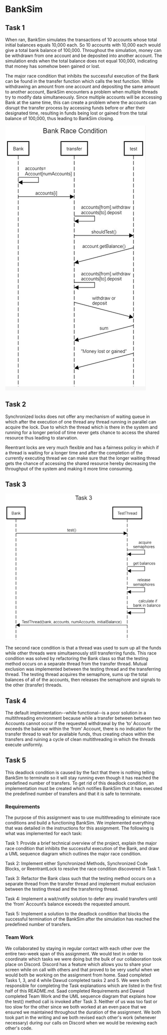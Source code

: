 # BankSim

## Task 1

When ran, BankSim simulates the transactions of 10 accounts whose total initial balances equals 10,000 each. So 10 accounts with 10,000 each would give a total bank balance of 100,000. Throughout the simulation, money can be withdrawn from one account and be deposited into another account. The simulation ends when the total balance does not equal 100,000, indicating that money has somehow been gained or lost.

The major race condition that inhibits the successful execution of the Bank can be found in the transfer function which calls the test function. While withdrawing an amount from one account and depositing the same amount to another account, BankSim encounters a problem when multiple threads try to modify data simultaneously. Since multiple accounts will be accessing Bank at the same time, this can create a problem where the accounts can disrupt the transfer process by accessing funds before or after their designated time, resulting in funds being lost or gained from the total balance of 100,000, thus leading to BankSim closing.

![Use Case Image](BankUMLSequenceDiagram.JPG)

## Task 2

Synchronized locks does not offer any mechanism of waiting queue in which after the execution of one thread any thread running in parallel can acquire the lock. Due to which the thread which is there in the system and running for a longer period of time never gets chance to access the shared resource thus leading to starvation.

Reentrant locks are very much flexible and has a fairness policy in which if a thread is waiting for a longer time and after the completion of the currently executing thread we can make sure that the longer waiting thread gets the chance of accessing the shared resource hereby decreasing the throughput of the system and making it more time consuming.

## Task 3

![Use Case Image](Task3_UML.PNG)

The second race condition is that a thread was used to sum up all the funds while other threads were simultaenously still transferring funds. This race condition was solved by refactoring the Bank class so that the testing method occurs on a separate thread from the transfer thread. Mutual exclusion was implemented between the testing thread and the transferring thread. The testing thread acquires the semaphore, sums up the total balances of all of the accounts, then releases the semaphore and signals to the other (transfer) threads.

## Task 4

The default implementation--while functional--is a poor solution in a multithreading environment because while a transfer between between two Accounts cannot occur if the requested withdrawal by the ‘to’ Account exceeds the balance within the ‘from’ Account, there is no indication for the transfer thread to wait for available funds, thus creating chaos within the transfers and ruining a cycle of clean multithreading in which the threads execute uniformly. 
 
## Task 5

This deadlock condition is caused by the fact that there is nothing telling BankSim to terminate so it will stay running even though it has reached the predefined number of transfers. To get rid of this deadlock condition, an implementation must be created which notifies BankSim that it has executed the predefined number of transfers and that it is safe to terminate.  

### Requirements

The purpose of this assignment was to use multithreading to eliminate race conditions and build a functioning BankSim.
We implemented everything that was detailed in the instructions for this assignment. The following is what was implemented for each task:

Task 1: Provide a brief technical overview of the project, explain the major race condition that inhibits the successful execution of the Bank, and draw a UML sequence diagram which outlines the major race condition.

Task 2: Implement either Synchronized Methods, Synchronized Code Blocks, or ReentrantLock to resolve the race condition discovered in Task 1.

Task 3: Refactor the Bank class such that the testing method occurs on a separate thread from the transfer thread and implement mutual exclusion between the testing thread and the transferring thread. 

Task 4: Implement a wait/notify solution to defer any invalid transfers until the ‘from’ Account’s balance exceeds the requested amount.

Task 5: Implement a solution to the deadlock condition that blocks the successful termination of the BankSim after the simulation has reached the predefined number of transfers.

### Team Work

We collaborated by staying in regular contact with each other over the entire two-week span of this assignment. We would text in order to coordinate which tasks we were doing but the bulk of our collaboration took place on Discord. Discord has a feature which allows you to share your screen while on call with others and that proved to be very useful when we would both be working on the assignment from home. Saad completed Tasks 1, 3, and 4 while Dawud completed tasks 2 and 5. We were both responsible for completing the Task explanations which are listed in the first half of this README.md. Saad completed Requirements and Dawud completed Team Work and the UML sequence diagram that explains how the test() method call is invoked after Task 3. Neither of us was too fast or too slow for the other since we both worked at an even pace that we ensured we maintained throughout the duration of the assignment. We both took part in the writing and we both revised each other's work (whenever necessary) during our calls on Discord when we would be reviewing each other's code. 
